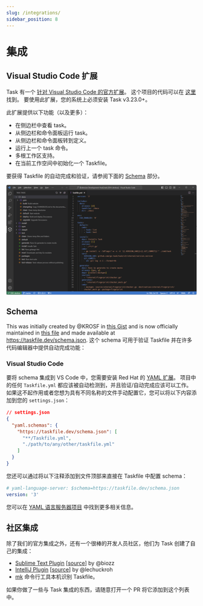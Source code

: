 ```yaml
---
slug: /integrations/
sidebar_position: 8
---
```


# 集成

## Visual Studio Code 扩展

Task 有一个 [针对 Visual Studio Code 的官方扩展](https://marketplace.visualstudio.com/items?itemName=task.vscode-task)。 这个项目的代码可以在 [这里](https://github.com/go-task/vscode-task) 找到。 要使用此扩展，您的系统上必须安装 Task v3.23.0+。

此扩展提供以下功能（以及更多）：

- 在侧边栏中查看 task。
- 从侧边栏和命令面板运行 task。
- 从侧边栏和命令面板转到定义。
- 运行上一个 task 命令。
- 多根工作区支持。
- 在当前工作空间中初始化一个 Taskfile。

要获得 Taskfile 的自动完成和验证，请参阅下面的 [Schema](#schema) 部分。

![Task for Visual Studio Code](https://github.com/go-task/vscode-task/blob/main/res/preview.png?raw=true)

## Schema

This was initially created by @KROSF in [this Gist](https://gist.github.com/KROSF/c5435acf590acd632f71bb720f685895) and is now officially maintained in [this file](https://github.com/go-task/task/blob/main/docs/static/schema.json) and made available at https://taskfile.dev/schema.json. 这个 schema 可用于验证 Taskfile 并在许多代码编辑器中提供自动完成功能：

### Visual Studio Code

要将 schema 集成到 VS Code 中，您需要安装 Red Hat 的 [YAML 扩展](https://marketplace.visualstudio.com/items?itemName=redhat.vscode-yaml)。 项目中的任何 `Taskfile.yml` 都应该被自动检测到，并且验证/自动完成应该可以工作。 如果这不起作用或者您想为具有不同名称的文件手动配置它，您可以将以下内容添加到您的 `settings.json`：

```json
// settings.json
{
  "yaml.schemas": {
    "https://taskfile.dev/schema.json": [
      "**/Taskfile.yml",
      "./path/to/any/other/taskfile.yml"
    ]
  }
}
```

您还可以通过将以下注释添加到文件顶部来直接在 Taskfile 中配置 schema：

```yaml
# yaml-language-server: $schema=https://taskfile.dev/schema.json
version: '3'
```

您可以在 [YAML 语言服务器项目](https://github.com/redhat-developer/yaml-language-server) 中找到更多相关信息。

## 社区集成

除了我们的官方集成之外，还有一个很棒的开发人员社区，他们为 Task 创建了自己的集成：

- [Sublime Text Plugin](https://packagecontrol.io/packages/Taskfile) [[source](https://github.com/biozz/sublime-taskfile)] by @biozz
- [IntelliJ Plugin](https://plugins.jetbrains.com/plugin/17058-taskfile) [[source](https://github.com/lechuckroh/task-intellij-plugin)] by @lechuckroh
- [mk](https://github.com/pycontribs/mk) 命令行工具本机识别 Taskfile。

如果你做了一些与 Task 集成的东西，请随意打开一个 PR 将它添加到这个列表中。
